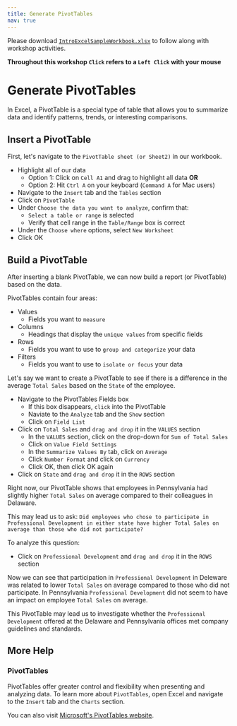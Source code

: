 ```yaml
---
title: Generate PivotTables
nav: true
---
```

Please download <a href="images/IntroExcelSampleWorkbook.xlsx" target="_blank">`IntroExcelSampleWorkbook.xlsx`</a> to follow along with workshop activities.

**Throughout this workshop `Click` refers to a `Left Click` with your mouse**

# Generate PivotTables

In Excel, a PivotTable is a special type of table that allows you to summarize data and identify patterns, trends, or interesting comparisons.

## Insert a PivotTable
First, let's navigate to the `PivotTable sheet (or Sheet2)` in our workbook.
* Highlight all of our data
  * Option 1: Click on `Cell A1` and drag to highlight all data **OR**
  * Option 2: Hit `Ctrl A` on your keyboard (`Command A` for Mac users)
* Navigate to the `Insert` tab and the `Tables` section
* Click on `PivotTable`
* Under `Choose the data you want to analyze`, confirm that:
  * `Select a table or range` is selected
  * Verify that cell range in the `Table/Range` box is correct
* Under the `Choose where` options, select `New Worksheet`
* Click OK

## Build a PivotTable

After inserting a blank PivotTable, we can now build a report (or PivotTable) based on the data.

PivotTables contain four areas:
* Values
  * Fields you want to `measure`
* Columns
  * Headings that display the `unique values` from specific fields
* Rows
  * Fields you want to use to `group and categorize` your data
* Filters
  * Fields you want to use to `isolate or focus` your data

Let's say we want to create a PivotTable to see if there is a difference in the average `Total Sales` based on the `State` of the employee.

* Navigate to the PivotTables Fields box
  * If this box disappears, `click` into the PivotTable
  * Naviate to the `Analyze` tab and the `Show` section
  * Click on `Field List`
* Click on `Total Sales` and `drag and drop` it in the `VALUES` section
  * In the `VALUES` section, click on the drop-down for `Sum of Total Sales`
  * Click on `Value Field Settings`
  * In the `Summarize Values By` tab, click on `Average`
  * Click `Number Format` and click on `Currency`
  * Click OK, then click OK again
* Click on `State` and  `drag and drop` it in the `ROWS` section

Right now, our PivotTable shows that employees in Pennsylvania had slightly higher `Total Sales` on average compared to their colleagues in Delaware.

This may lead us to ask: `Did employees who chose to participate in Professional Development in either state have higher Total Sales on average than those who did not participate?`

To analyze this question:
* Click on `Professional Development` and `drag and drop` it in the `ROWS` section

Now we can see that participation in `Professional Development` in Deleware was related to lower `Total Sales` on average compared to those who did not participate. In Pennsylvania `Professional Development` did not seem to have an impact on employee `Total Sales` on average.

This PivotTable may lead us to investigate whether the `Professional Development` offered at the Delaware and Pennsylvania offices met company guidelines and standards.

## More Help

### PivotTables
PivotTables offer greater control and flexibility when presenting and analyzing data. To learn more about `PivotTables`, open Excel and navigate to the `Insert` tab and the `Charts` section.

You can also visit <a href="https://support.office.com/en-us/article/Import-and-analyze-data-ccd3c4a6-272f-4c97-afbb-d3f27407fcde#ID0EAABAAA=PivotTables" target="_blank">Microsoft's PivotTables website</a>.
